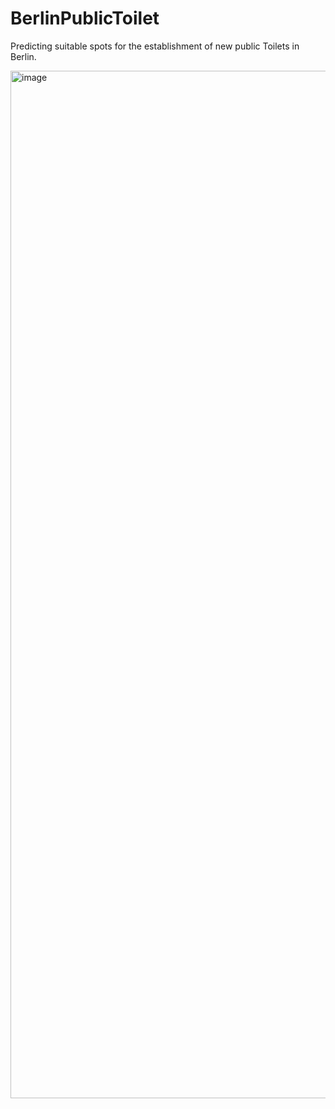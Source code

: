 # BerlinPublicToilet
Predicting suitable spots for the establishment of new public Toilets in Berlin.

<img width="1644" alt="image" src="https://github.com/Shreeja-Natesh/BerlinPublicToilet/assets/87199756/d697e8a2-98df-47a1-b50d-2e224cdb694e">

